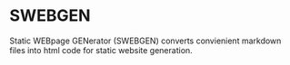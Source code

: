 # SWEBGEN
Static WEBpage GENerator (SWEBGEN) converts convienient markdown files into html code for static website generation. 

